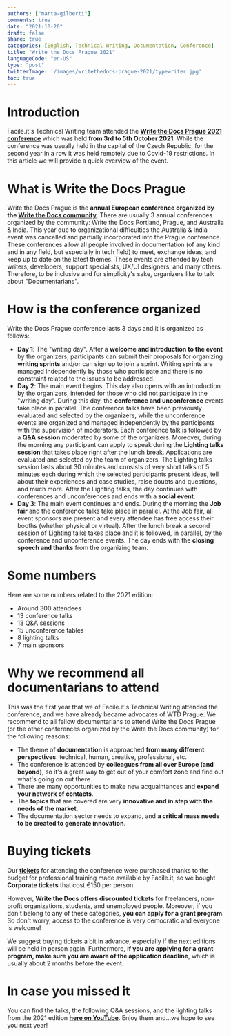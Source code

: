 ```yaml
---
authors: ["marta-gilberti"]
comments: true
date: "2021-10-20"
draft: false
share: true
categories: [English, Technical Writing, Documentation, Conference]
title: "Write the Docs Prague 2021"
languageCode: "en-US"
type: "post"
twitterImage: '/images/writethedocs-prague-2021/typewriter.jpg'
toc: true
---
```


# Introduction

Facile.it's Technical Writing team attended the **[Write the Docs Prague 2021 conference](https://www.writethedocs.org/conf/prague/2021/)** which was held **from 3rd to 5th October 2021**. While the conference was usually held in the capital of the Czech Republic, for the second year in a row it was held remotely due to Covid-19 restrictions.
In this article we will provide a quick overview of the event.

# What is Write the Docs Prague

Write the Docs Prague is the **annual European conference organized by the [Write the Docs community](https://www.writethedocs.org/)**. There are usually 3 annual conferences organized by the community: Write the Docs Portland, Prague, and Australia & India. This year due to organizational difficulties the Australia & India event was cancelled and partially incorporated into the Prague conference. 
These conferences allow all people involved in documentation (of any kind and in any field, but especially in tech field) to meet, exchange ideas, and keep up to date on the latest themes. These events are attended by tech writers, developers, support specialists, UX/UI designers, and many others. Therefore, to be inclusive and for simplicity's sake, organizers like to talk about "Documentarians".

# How is the conference organized

Write the Docs Prague conference lasts 3 days and it is organized as follows:

- **Day 1**: The "writing day". After a **welcome and introduction to the event** by the organizers, participants can submit their proposals for organizing **writing sprints** and/or can sign up to join a sprint. Writing sprints are managed independently by those who participate and there is no constraint related to the issues to be addressed. 
- **Day 2**: The main event begins. This day also opens with an introduction by the organizers, intended for those who did not participate in the "writing day". During this day, the **conference and unconference** events take place in parallel. The conference talks have been previously evaluated and selected by the organizers, while the unconference events are organized and managed independently by the participants with the supervision of moderators. Each conference talk is followed by a **Q&A session** moderated by some of the organizers. Moreover, during the morning any participant can apply to speak during the **Lighting talks session** that takes place right after the lunch break. Applications are evaluated and selected by the team of organizers. The Lighting talks session lasts about 30 minutes and consists of very short talks of 5 minutes each during which the selected participants present ideas, tell about their experiences and case studies, raise doubts and questions, and much more. After the Lighting talks, the day continues with conferences and unconferences and ends with a **social event**.
- **Day 3**: The main event continues and ends. During the morning the **Job fair** and the conference talks take place in parallel. At the Job fair, all event sponsors are present and every attendee has free access their booths (whether physical or virtual). After the lunch break a second session of Lighting talks takes place and it is followed, in parallel, by the conference and unconference events. The day ends with the **closing speech and thanks** from the organizing team.

# Some numbers

Here are some numbers related to the 2021 edition:

- Around 300 attendees
- 13 conference talks
- 13 Q&A sessions
- 15 unconference tables
- 8 lighting talks
- 7 main sponsors 

# Why we recommend all documentarians to attend

This was the first year that we of Facile.it's Technical Writing attended the conference, and we have already became advocates of WTD Prague. We recommend to all fellow documentarians to attend Write the Docs Prague (or the other conferences organized by the Write the Docs community) for the following reasons:

- The theme of **documentation** is approached **from many different perspectives**: technical, human, creative, professional, etc.
- The conference is attended by **colleagues from all over Europe (and beyond)**, so it's a great way to get out of your comfort zone and find out what's going on out there. 
- There are many opportunities to make new acquaintances and **expand your network of contacts**.
- The **topics** that are covered are very **innovative and in step with the needs of the market**.
- The documentation sector needs to expand, and **a critical mass needs to be created to generate innovation**. 

# Buying tickets

Our **[tickets](https://www.writethedocs.org/conf/prague/2021/tickets/)** for attending the conference were purchased thanks to the budget for professional training made available by Facile.it, so we bought **Corporate tickets** that cost €150 per person. 

However, **Write the Docs offers discounted tickets** for freelancers, non-profit organizations, students, and unemployed people. Moreover, if you don't belong to any of these categories, **you can apply for a grant program**. So don't worry, access to the conference is very democratic and everyone is welcome!

We suggest buying tickets a bit in advance, especially if the next editions will be held in person again. Furthermore, **if you are applying for a grant program, make sure you are aware of the application deadline**, which is usually about 2 months before the event.

# In case you missed it

You can find the talks, the following Q&A sessions, and the lighting talks from the 2021 edition **[here on YouTube](https://youtube.com/playlist?list=PLZAeFn6dfHpnaoiOQyd9BYbQbprDGQjQ9)**. Enjoy them and...we hope to see you next year!